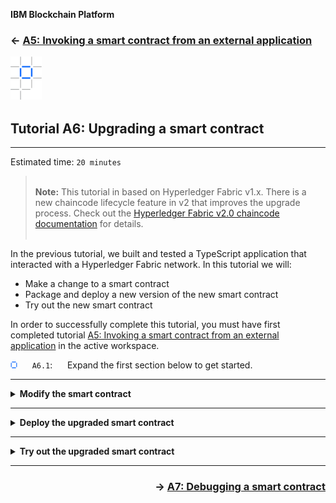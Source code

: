 **IBM Blockchain Platform**

<h3 align='left'>← <a href='./a5.md'><b>A5: Invoking a smart contract from an external application</b></a>

<img src="./images/ibp.png" alt="IBM Blockchain Platform"></img>
## **Tutorial A6: Upgrading a smart contract**

---

Estimated time: `20 minutes`

 > <br>
   > <b>Note:</b> This tutorial in based on Hyperledger Fabric v1.x. There is a new chaincode lifecycle feature in v2 that improves the upgrade process. Check out the <a href="https://hyperledger-fabric.readthedocs.io/en/release-2.0/chaincode.html">Hyperledger Fabric v2.0 chaincode documentation</a> for details.
   > <br>&nbsp;

In the previous tutorial, we built and tested a TypeScript application that interacted with a Hyperledger Fabric network. In this tutorial we will:

* Make a change to a smart contract
* Package and deploy a new version of the new smart contract
* Try out the new smart contract

In order to successfully complete this tutorial, you must have first completed tutorial <a href='./a5.md'>A5: Invoking a smart contract from an external application</a> in the active workspace.

<img src="./images/bullet.png" alt="[]"></img> &nbsp;&nbsp;&nbsp;&nbsp; `A6.1`: &nbsp;&nbsp;&nbsp;&nbsp;
Expand the first section below to get started.


---
<details>
<summary><b>Modify the smart contract</b></summary>

<img src="./images/bullet.png" alt="[]"></img> &nbsp;&nbsp;&nbsp;&nbsp; `A6.2`: &nbsp;&nbsp;&nbsp;&nbsp;
Focus the VS Code editor on the *my-asset-contract.ts* file.

You should be able to switch directly to this tab as it should still be loaded from earlier tutorials. If it is not, use the Explorer side bar to navigate to my-asset-contract.ts in the src folder of the demo-contract project.

<img src="./images/a6.2.png" alt="Load my-asset-contract.ts"></img>

We're going to add a new method to our smart contract which will return all of the available assets with an identifier between '000' and '999'.

A smart contract package has a version, and as smart contracts within a package evolve, the version number of the package should be incremented to reflect this change. So far, we've been working with version 0.0.1 of the demo-contract package.

We're going to learn about the smart contract package upgrade process as we enhance the MyAsset smart contract within the package. We are going to increment the package version to reflect this change.

> <br>
   > <b>Smart contract evolution</b>
   > <br>&nbsp;
   > Because the transactions created by a smart contract live forever on the blockchain, when a package is re-versioned, all the previously created states persist unchanged, and accessible by the new package. It means that a smart contract needs to maintain data compatibility between version boundaries as it will be working with state data created in all previous versions.
   > <br>&nbsp;
   > Practically speaking, it makes sense to use extensible data structures where possible, and to have sensible defaults when values are missing.
   > <br>&nbsp;



Our new transaction will not modify any data structures, so we do not need to consider cross-version compatibility.


<img src="./images/bullet.png" alt="[]"></img> &nbsp;&nbsp;&nbsp;&nbsp; `A6.3`: &nbsp;&nbsp;&nbsp;&nbsp;
Using copy and paste, insert the following method after the closing brace of the deleteMyAsset method, but before the final closing brace of the whole file:

```typescript
    @Transaction(false)
    public async queryAllAssets(ctx: Context): Promise<string> {
        const startKey = '000';
        const endKey = '999';
        const iterator = await ctx.stub.getStateByRange(startKey, endKey);
        const allResults = [];
        while (true) {
            const res = await iterator.next();
            if (res.value && res.value.value.toString()) {
                console.log(res.value.value.toString('utf8'));

                const Key = res.value.key;
                let Record;
                try {
                    Record = JSON.parse(res.value.value.toString('utf8'));
                } catch (err) {
                    console.log(err);
                    Record = res.value.value.toString('utf8');
                }
                allResults.push({ Key, Record });
            }
            if (res.done) {
                console.log('end of data');
                await iterator.close();
                console.info(allResults);
                return JSON.stringify(allResults);
            }
        }
    }
```

You can also get the source for this method from <a href='./resources/queryAllAssets.txt'>here</a>.

Your source file should now look similar to this:

<img src="./images/a6.3.png" alt="Updated my-asset-contract.ts"></img>

<img src="./images/bullet.png" alt="[]"></img> &nbsp;&nbsp;&nbsp;&nbsp; `A6.4`: &nbsp;&nbsp;&nbsp;&nbsp;
Save the updated file ('File' -> 'Save').

There should be no compilation errors.

Before we can package our new smart contract, we need to update the package version number. In a production environment, an automated process would typically do this, but we will update the necessary file manually.

> <br>
   > <b>Updating smart contract package versions is mandatory</b>
   > <be>&nbsp;
   > <br>The IBM Blockchain Platform VS Code extension uses the version number in package.json to create the smart contract package with a unique name.  It further uses the version number as the suggested default when deploying the package to the peer.  The default value can be changed at deploy time, but note that Hyperledger Fabric requires that unique version numbers are used as part of the smart contract lifecycle.
   > <br>&nbsp;

<img src="./images/bullet.png" alt="[]"></img> &nbsp;&nbsp;&nbsp;&nbsp; `A6.5`: &nbsp;&nbsp;&nbsp;&nbsp;
Switch to the editor for the demo-contract *package.json* file.

Again, this should be already loaded from earlier tutorials. If not, use the Explorer side bar to navigate to package.json in the root of the demo-contract project.

Take care to load the *demo-contract* copy of the file; you will recall that we created another package.json for demo-application.

<img src="./images/a6.5.png" alt="Load package.json"></img>

<img src="./images/bullet.png" alt="[]"></img> &nbsp;&nbsp;&nbsp;&nbsp; `A6.6`: &nbsp;&nbsp;&nbsp;&nbsp;
Edit the value of the version tag to `"0.0.2"`.

<img src="./images/a6.6.png" alt="Update version"></img>

<img src="./images/bullet.png" alt="[]"></img> &nbsp;&nbsp;&nbsp;&nbsp; `A6.7`: &nbsp;&nbsp;&nbsp;&nbsp;
Save the changes ('File' -> 'Save').

In the next section we will deploy the new smart contract to our peer.

<img src="./images/bullet.png" alt="[]"></img> &nbsp;&nbsp;&nbsp;&nbsp; `A6.8`: &nbsp;&nbsp;&nbsp;&nbsp;
Expand the next section of the tutorial to continue.

</details>

---

<details>
<summary><b>Deploy the upgraded smart contract</b></summary>

In this section we will package the smart contract and deploy it to the peer. The upgrade process is the same as the initial deploy process from tutorial <a href="./a3.md">A3: Deploying a smart contract</a>. 

<br><h3 align='left'>Package the smart contract</h3>

<img src="./images/bullet.png" alt="[]"></img> &nbsp;&nbsp;&nbsp;&nbsp; `A6.9`: &nbsp;&nbsp;&nbsp;&nbsp;
Click the IBM Blockchain Platform activity bar icon to show the IBM Blockchain Platform side bar.

<img src="./images/bullet.png" alt="[]"></img> &nbsp;&nbsp;&nbsp;&nbsp; `A6.10`: &nbsp;&nbsp;&nbsp;&nbsp;
Hover the mouse over the Smart Contracts view, click '...' and select 'Package Open Project'.

<img src="./images/a6.10.png" alt="Package Open Project"></img>

<img src="./images/bullet.png" alt="[]"></img> &nbsp;&nbsp;&nbsp;&nbsp; `A6.11`: &nbsp;&nbsp;&nbsp;&nbsp;
Select 'demo-contract'.

<img src="./images/a6.11.1.png" alt="Select demo-contract"></img>

After a brief pause while the packaging completes, the newer version of demo-contract will be shown in the Smart Contracts view underneath the older one:

<img src="./images/a6.11.2.png" alt="Upgraded demo-contract"></img>

<br><h3 align='left'>Deploy the smart contract</h3>

<img src="./images/bullet.png" alt="[]"></img> &nbsp;&nbsp;&nbsp;&nbsp; `A6.12`: &nbsp;&nbsp;&nbsp;&nbsp;
In the Fabric Environments view, expand "mychannel" and click "+ Deploy smart contract".

The local Fabric environment needs to be running in order to do this. If it is stopped for any reason, you will need to first click the '1 Org Local Fabric' environment in the Fabric Environments view to start it.

<img src="./images/a6.12.png" alt="Deploy smart contract"></img>

<img src="./images/bullet.png" alt="[]"></img> &nbsp;&nbsp;&nbsp;&nbsp; `A6.13`: &nbsp;&nbsp;&nbsp;&nbsp;
In the Deploy Smart Contract form, select "demo-contract@0.0.2" from the drop down list, and click 'Next'.

<img src="./images/a6.13.png" alt="Select demo-contract@0.0.2"></img>

<img src="./images/bullet.png" alt="[]"></img> &nbsp;&nbsp;&nbsp;&nbsp; `A6.14`: &nbsp;&nbsp;&nbsp;&nbsp;
In step 2 of the form, default values for Definition name and version of the updated contract are provided, click 'Next' to move to Step 3 of the deploy.

<img src="./images/a6.14.png" alt="Click Next on deploy step 2"></img>

<img src="./images/bullet.png" alt="[]"></img> &nbsp;&nbsp;&nbsp;&nbsp; `A6.15`: &nbsp;&nbsp;&nbsp;&nbsp;
In step 3 of the form, the automated steps of the deploy are sumarized, click 'Deploy' to start the deployment. 

<img src="./images/a6.15.1.png" alt="Click Deploy on step 3"></img>

Deployment of the upgraded contract may take a few minutes to complete.

When the deployment is complete the upgraded version of the smart contract will be displayed in the Fabric Environments view under mychannel.

<img src="./images/a6.15.2.png" alt="Smart Contract 0.0.2 deployed"></img>

<img src="./images/bullet.png" alt="[]"></img> &nbsp;&nbsp;&nbsp;&nbsp; `A6.16`: &nbsp;&nbsp;&nbsp;&nbsp;
Expand the next section of the tutorial to continue.

</details>

---

<details>
<summary><b>Try out the upgraded smart contract</b></summary>

Finally in this tutorial we will try out the new *queryAllAssets* method to make sure it works. We will do this using the Fabric Gateways view.

<img src="./images/bullet.png" alt="[]"></img> &nbsp;&nbsp;&nbsp;&nbsp; `A6.17`: &nbsp;&nbsp;&nbsp;&nbsp;
In the connected Fabric Gateways view, expand 'Channels' -> 'mychannel' -> 'demo-contract@0.0.2'.

You will see the new *queryAllAssets* transaction listed among the others.

<img src="./images/a6.17.png" alt="demo-contract@0.0.2 is deployeded"></img>

If you have completed all the previous steps in this set of tutorials, your blockchain world state will only contain one asset at this point ('002'), as we deleted asset '001' at the end of tutorial <a href='./a4.md'>A4: Invoking a smart contract from VS Code</a>.

Therefore, to prove that we can return multiple values from our new transaction, we will first create a new asset '003'.

<img src="./images/bullet.png" alt="[]"></img> &nbsp;&nbsp;&nbsp;&nbsp; `A6.18`: &nbsp;&nbsp;&nbsp;&nbsp;
Right-click the *createMyAsset* transaction and select 'Submit Transaction'. Create an asset with the input parameters `["003","The Scream"]`. There is no transient data.

With the new asset created, we will now try out the queryAllAssets transaction. It is a read-only transaction and so we can invoke it using the *evaluate* option.

<img src="./images/bullet.png" alt="[]"></img> &nbsp;&nbsp;&nbsp;&nbsp; `A6.19`: &nbsp;&nbsp;&nbsp;&nbsp;
Right-click the *queryAllAssets* transaction and select 'Evaluate Transaction'. Press Enter twice to select the defaults for both the input parameters (there are none) and transient data.

You will see the results of the transaction displayed in the Output view; particularly, records for asset '002' and '003'. (Close the "Successfully submitted transaction" notifications if the output is obscured.)

<img src="./images/a6.19.png" alt="Output from queryAllAssets"></img>

Congratulations, you queried all the assets on the ledger!

<br><h3 align='left'>Summary</h3>

In this tutorial, we looked at the smart contract upgrade process in Hyperledger Fabric v1.x. We started by making a change to our existing smart contract, then we packaged it and deployed the new version of it. We then tried it out.

In the next tutorial, we will look at some features in the IBM Blockchain Platform VS Code extension that makes the debugging of smart contracts easier.

</details>

---

<h3 align='right'> → <a href='./a7.md'><b>A7: Debugging a smart contract</b></h3></a>
